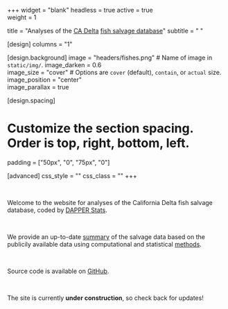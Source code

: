 +++
widget = "blank"
headless = true 
active = true  
weight = 1

title = "Analyses of the [CA Delta](https://en.wikipedia.org/wiki/Sacramento%E2%80%93San_Joaquin_River_Delta) [fish salvage database](https://wildlife.ca.gov/Conservation/Delta/Salvage-Monitoring)"
subtitle = " "

[design]
  columns = "1"

[design.background]
  image = "headers/fishes.png"  # Name of image in `static/img/`.
  image_darken = 0.6  
  image_size = "cover"  #  Options are `cover` (default), `contain`, or `actual` size.
  image_position = "center"  
  image_parallax = true  


[design.spacing]
  # Customize the section spacing. Order is top, right, bottom, left.
  padding = ["50px", "0", "75px", "0"]

[advanced]
 css_style = ""
 css_class = ""
+++

<br>

Welcome to the website for analyses of the California Delta fish salvage database, coded by [DAPPER Stats](https://www.dapperstats.com).

<br>

We provide an up-to-date [summary](https://salvage.fish/summary) of the salvage data based on the publicily available data using computational and statistical [methods](https://salvage.fish/methods).

<br>

Source code is available on [GitHub](https://www.github.com/dapperstats/salvage).

<br>

The site is currently **under construction**, so check back for updates!
